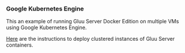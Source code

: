 ### Google Kubernetes Engine

This an example of running Gluu Server Docker Edition on multiple VMs using Google Kubernetes Engine.

[Here](https://github.com/GluuFederation/gluu-docker/tree/3.1.6/examples/kubernetes/gke) are the instructions to deploy clustered instances of Gluu Server containers.
